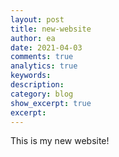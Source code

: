 ```yaml
---
layout: post
title: new-website
author: ea
date: 2021-04-03
comments: true
analytics: true
keywords:
description:
category: blog
show_excerpt: true
excerpt:
---
```


This is my new website!